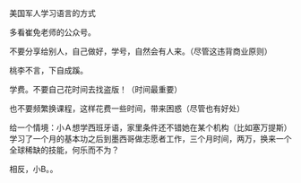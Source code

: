 美国军人学习语言的方式

多看崔免老师的公众号。

不要分享给别人，自己做好，学号，自然会有人来。（尽管这违背商业原则）

桃李不言，下自成蹊。

学费。不要自己花时间去找盗版！（时间最重要）

也不要频繁换课程，这样花费一些时间，带来困惑（尽管也有好处）

给一个情境：小Ａ想学西班牙语，家里条件还不错她在某个机构（比如塞万提斯）学习了一个月的基本功之后到墨西哥做志愿者工作，三个月时间，两万，换来一个全球稀缺的技能，何乐而不为？

相反，小B。。



